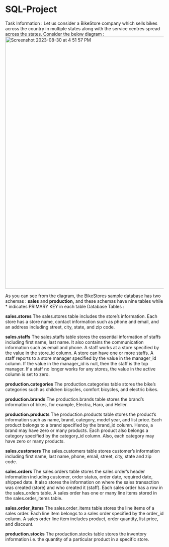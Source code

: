 # SQL-Project

Task Information :
Let us consider a BikeStore company which sells bikes across the country in multiple states along
with the service centres spread across the states.
Consider the below diagram :<img width="799" alt="Screenshot 2023-08-30 at 4 51 57 PM" src="https://github.com/Gautam-Bhandare/SQL-Project/assets/95260147/f849ec93-435e-4114-ac1c-122f0a4db908">

As you can see from the diagram, the BikeStores sample database has two schemas : **sales**
and **production,** and these schemas have nine tables while * indicates PRIMARY KEY in each table
Database Tables :

**sales.stores**
The sales.stores table includes the store’s information. Each store has a store name,
contact information such as phone and email, and an address including street, city,
state, and zip code.

**sales.staffs**
The sales.staffs table stores the essential information of staffs including first name,
last name. It also contains the communication information such as email and phone.
A staff works at a store specified by the value in the store_id column. A store can have
one or more staffs.
A staff reports to a store manager specified by the value in the manager_id column. If
the value in the manager_id is null, then the staff is the top manager.
If a staff no longer works for any stores, the value in the active column is set to zero.

**production.categories**
The production.categories table stores the bike’s categories such as children bicycles,
comfort bicycles, and electric bikes.

**production.brands**
The production.brands table stores the brand’s information of bikes, for
example, Electra, Haro, and Heller.

**production.products**
The production.products table stores the product’s information such as name, brand,
category, model year, and list price.
Each product belongs to a brand specified by the brand_id column. Hence, a brand
may have zero or many products.
Each product also belongs a category specified by the category_id column. Also, each
category may have zero or many products.

**sales.customers**
The sales.customers table stores customer’s information including first name, last
name, phone, email, street, city, state and zip code.

**sales.orders**
The sales.orders table stores the sales order’s header information including customer,
order status, order date, required date, shipped date.
It also stores the information on where the sales transaction was created (store) and
who created it (staff).
Each sales order has a row in the sales_orders table. A sales order has one or many
line items stored in the sales.order_items table.

**sales.order_items**
The sales.order_items table stores the line items of a sales order. Each line item
belongs to a sales order specified by the order_id column.
A sales order line item includes product, order quantity, list price, and discount.

**production.stocks**
The production.stocks table stores the inventory information i.e. the quantity of a
particular product in a specific store.
